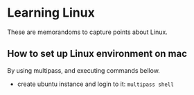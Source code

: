 # Learning Linux
These are memorandoms to capture points about Linux.

## How to set up Linux environment on mac
By using multipass, and executing commands bellow.
- create ubuntu instance and login to it: `multipass shell`
